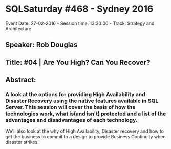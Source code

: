 # SQLSaturday #468 - Sydney 2016
Event Date: 27-02-2016 - Session time: 13:30:00 - Track: Strategy and Architecture
## Speaker: Rob Douglas
## Title: #04 | Are You High?  Can You Recover?
## Abstract:
###  A look at the options for providing High Availability and Disaster Recovery using the  native features available in SQL Server.  This session will cover the basis of how the technologies work, what is(and isn't) protected and a list of the advantages and disadvantages of each technology.
  We'll also look at the why of High Availability, Disaster recovery and how to get the business to commit to a design to provide Business Continuity when disaster strikes.

